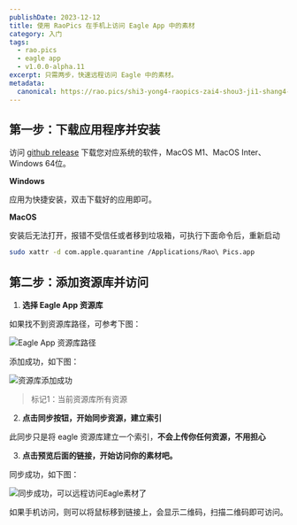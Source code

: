 ```yaml
---
publishDate: 2023-12-12
title: 使用 RaoPics 在手机上访问 Eagle App 中的素材
category: 入门
tags:
  - rao.pics
  - eagle app
  - v1.0.0-alpha.11
excerpt: 只需两步，快速远程访问 Eagle 中的素材。
metadata:
  canonical: https://rao.pics/shi3-yong4-raopics-zai4-shou3-ji1-shang4-fang3-wen4-eagleapp-zhong1-de-su4-cai2
---
```


## 第一步：下载应用程序并安装

访问 [github release](https://github.com/meetqy/rao-pics/releases/latest) 下载您对应系统的软件，MacOS M1、MacOS Inter、Windows 64位。

**Windows**

应用为快捷安装，双击下载好的应用即可。

**MacOS**

安装后无法打开，报错不受信任或者移到垃圾箱，可执行下面命令后，重新启动

```sh
sudo xattr -d com.apple.quarantine /Applications/Rao\ Pics.app
```

## 第二步：添加资源库并访问

1. **选择 Eagle App 资源库**

如果找不到资源库路径，可参考下图：

![Eagle App 资源库路径](/blog/1.jpg)

添加成功，如下图：

![资源库添加成功](/blog/2.jpg)

> 标记1：当前资源库所有资源

2. **点击同步按钮，开始同步资源，建立索引**

此同步只是将 eagle 资源库建立一个索引，**不会上传你任何资源，不用担心**

3. **点击预览后面的链接，开始访问你的素材吧。**

同步成功，如下图：

![同步成功，可以远程访问Eagle素材了](/blog/3.jpg)

如果手机访问，则可以将鼠标移到链接上，会显示二维码，扫描二维码即可访问。
